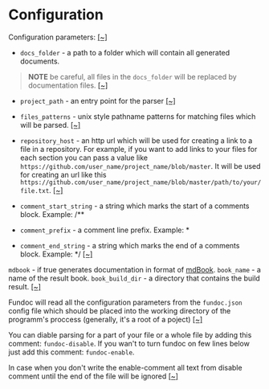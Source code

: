 # Configuration

Configuration parameters:
[[~]](https://github.com/daynin/fundoc/blob/master/src/config.rs#L9-L11)

- `docs_folder` - a path to a folder which will contain all generated documents.

> **NOTE** be careful, all files in the `docs_folder` will be replaced by documentation files.
[[~]](https://github.com/daynin/fundoc/blob/master/src/config.rs#L16-L20)

- `project_path` - an entry point for the parser
[[~]](https://github.com/daynin/fundoc/blob/master/src/config.rs#L24-L26)

- `files_patterns` - unix style pathname patterns for matching files which will be parsed.
[[~]](https://github.com/daynin/fundoc/blob/master/src/config.rs#L30-L32)

- `repository_host` - an http url which will be used for creating a link to a file in a
repository. For example, if you want to add links to your files for each section you can pass
a value like `https://github.com/user_name/project_name/blob/master`. It will be used for
creating an url like this
`https://github.com/user_name/project_name/blob/master/path/to/your/file.txt`.
[[~]](https://github.com/daynin/fundoc/blob/master/src/config.rs#L36-L42)

- `comment_start_string` - a string which marks the start of a comments block. Example: &#47;\*\*
- `comment_prefix` - a comment line prefix. Example: \*
- `comment_end_string` - a string which marks the end of a comments block. Example: \*&#47;
[[~]](https://github.com/daynin/fundoc/blob/master/src/config.rs#L46-L50)

`mdbook` - if true generates documentation in format of [mdBook](https://rust-lang.github.io/mdBook/index.html).
`book_name` - a name of the result book.
`book_build_dir` - a directory that contains the build result.
[[~]](https://github.com/daynin/fundoc/blob/master/src/config.rs#L56-L60)

Fundoc will read all the configuration parameters from the `fundoc.json` config file
which should be placed into the working directory of the programm's proccess (generally, it's a root of a
poject)
[[~]](https://github.com/daynin/fundoc/blob/master/src/config.rs#L68-L72)

You can diable parsing for a part of your file or a whole file by adding this comment: `fundoc-disable`.
If you wan't to turn fundoc on few lines below just add this comment: `fundoc-enable`.

In case when you don't write the enable-comment all text from disable comment until the end of
the file will be ignored
[[~]](https://github.com/daynin/fundoc/blob/master/src/parser.rs#L142-L148)
